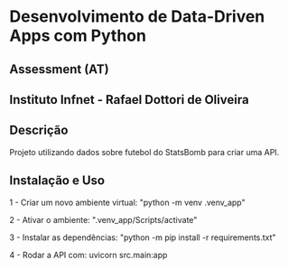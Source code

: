 # Desenvolvimento de Data-Driven Apps com Python
## Assessment (AT)
## Instituto Infnet - Rafael Dottori de Oliveira

## Descrição
Projeto utilizando dados sobre futebol do StatsBomb para criar uma API.

## Instalação e Uso
1 - Criar um novo ambiente virtual: "python -m venv .venv_app"

2 - Ativar o ambiente: ".venv_app/Scripts/activate"

3 - Instalar as dependências: "python -m pip install -r requirements.txt"

4 - Rodar a API com: uvicorn src.main:app
